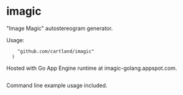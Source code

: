 imagic
======

"Image Magic" autostereogram generator.

Usage:
```import (
    "github.com/cartland/imagic"
  )
```


Hosted with Go App Engine runtime at imagic-golang.appspot.com.
```/appengine
```

Command line example usage included.
``` /example
```
